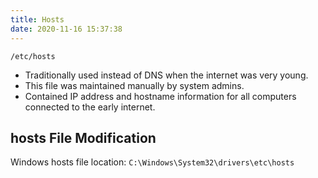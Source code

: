 ```yaml
---
title: Hosts
date: 2020-11-16 15:37:38 
---
```


`/etc/hosts`
* Traditionally used instead of DNS when the internet was very young.
* This file was maintained manually by system admins.
* Contained IP address and hostname information for all computers connected to the early internet.

## hosts File Modification

Windows hosts file location:
`C:\Windows\System32\drivers\etc\hosts`
